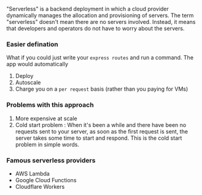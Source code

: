 "Serverless" is a backend deployment in which a cloud provider dynamically manages the allocation and provisioning of servers. The term "serverless" doesn't mean there are no servers involved. Instead, it means that developers and operators do not have to worry about the servers. 

### Easier defination

What if you could just write your `express routes` and run a command. The app would automatically

1. Deploy
2. Autoscale
3. Charge you on a `per request` basis (rather than you paying for VMs)

### Problems with this approach

1. More expensive at scale
2. Cold start problem : When it's been a while and there have been no requests sent to your server, as soon as the first request is sent, the server takes some time to start and respond. This is the cold start problem in simple words.

### Famous serverless providers
- AWS Lambda
- Google Cloud Functions
- Cloudflare Workers

